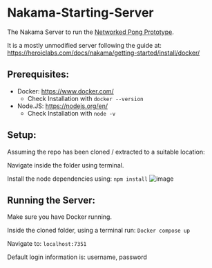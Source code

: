 # Nakama-Starting-Server

The Nakama Server to run the [Networked Pong Prototype](https://github.com/FinlayMac/Networked-Pong). 
 
It is a mostly unmodified server following the guide at: https://heroiclabs.com/docs/nakama/getting-started/install/docker/
 
## Prerequisites:

- Docker: https://www.docker.com/
  - Check Installation with `docker --version`
- Node.JS: https://nodejs.org/en/
  - Check Installation with `node -v`

## Setup:
 
Assuming the repo has been cloned / extracted to a suitable location: 
  
Navigate inside the folder using terminal.
 
Install the node dependencies using: `npm install`
![image](https://user-images.githubusercontent.com/34044928/223003035-2d67f22c-9415-4041-9e66-11ad4016b5e7.png)



## Running the Server:
 
Make sure you have Docker running.
 
Inside the cloned folder, using a terminal run: `Docker compose up`

Navigate to: `localhost:7351`
 
Default login information is: username, password

